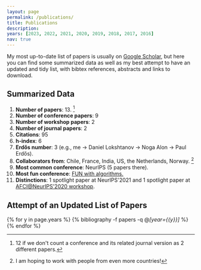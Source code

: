 ```yaml
---
layout: page
permalink: /publications/
title: Publications
description: 
years: [2023, 2022, 2021, 2020, 2019, 2018, 2017, 2016]
nav: true
---
```


My most up-to-date list of papers is usually on [Google Scholar](https://scholar.google.com/citations?user=0EOonpYAAAAJ&hl=en), but here you can find some summarized data as well as my best attempt to have an updated and tidy list, with bibtex references, abstracts and links to download.

## Summarized Data
1. **Number of papers**: 13. [^1]
2. **Number of conference papers**: 9
3. **Number of workshop papers**: 2
4. **Number of journal papers**: 2
5. **Citations**: 95
6. **h-index**: 6
7. **Erdős number**: 3 (e.g., me → Daniel Lokshtanov → Noga Alon → Paul Erdős).
8. **Collaborators from**: Chile, France, India, US, the Netherlands, Norway. [^2]
9. **Most common conference**: NeurIPS (5 papers there).
10. **Most fun conference**: <a href="https://sites.google.com/view/fun2022/home?pli=1">FUN with algorithms.</a>
11. **Distinctions**: 1 spotlight paper at NeurIPS'2021 and 1 spotlight paper at <a href="https://www.afciworkshop.org/afci-2020/home">AFCI@NeurIPS'2020 workshop</a>.


## Attempt of an Updated List of Papers

<div class="publications">
  
  {% for y in page.years %}
    {% bibliography -f papers -q @*[year={{y}}]* %}
  {% endfor %}

</div>

[^1]: 12 if we don't count a conference and its related journal version as 2 different papers.
[^2]: I am hoping to work with people from even more countries!
